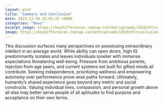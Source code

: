 ```yaml
---
layout: post
title: "Summary and Conclusion"
date: 2023-12-30 15:02:22 +0000
categories: "News"
excerpt_image: https://keydifferences.com/wp-content/uploads/2020/07/conclusion-writing.jpg
image: https://keydifferences.com/wp-content/uploads/2020/07/conclusion-writing.jpg
---
```


This discussion surfaces many perspectives on possessing extraordinary intellect in an average world. While ability can open doors, high IQ predominantly isolates and leaves individuals lonelier with immense expectations threatening well-being. Pressure from ambitious parents, rejection from age peers, and current systems not built for gifted minds all contribute. Seeking independence, prioritizing wellness and empowering autonomy over performance prove wise paths forward. Ultimately, humanity’s shared experience goes beyond any metric and social constructs. Valuing individual lives, compassion, and personal growth above all else may better serve people of all aptitudes to find purpose and acceptance on their own terms.